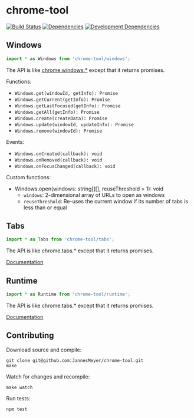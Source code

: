 # chrome-tool

[![Build Status](https://travis-ci.org/JannesMeyer/chrome-tool.svg?branch=master)](https://travis-ci.org/JannesMeyer/chrome-tool)
[![Dependencies](https://david-dm.org/JannesMeyer/chrome-tool.svg)](https://david-dm.org/JannesMeyer/chrome-tool)
[![Development Dependencies](https://david-dm.org/JannesMeyer/chrome-tool/dev-status.svg)](https://david-dm.org/JannesMeyer/chrome-tool#info=devDependencies)

## Windows

```js
import * as Windows from 'chrome-tool/windows';
```

The API is like [chrome.windows.\*](https://developer.chrome.com/extensions/windows#toc) except that it returns promises.

Functions:

- `Windows.get(windowId, getInfo): Promise`
- `Windows.getCurrent(getInfo): Promise`
- `Windows.getLastFocused(getInfo): Promise`
- `Windows.getAll(getInfo): Promise`
- `Windows.create(createData): Promise`
- `Windows.update(windowId, updateInfo): Promise`
- `Windows.remove(windowId): Promise`

Events:

- `Windows.onCreated(callback): void`
- `Windows.onRemoved(callback): void`
- `Windows.onFocusChanged(callback): void`

Custom functions:

- Windows.open(windows: string[][], reuseThreshold = 1): void
	- `windows`: 2-dimensional array of URLs to open as windows
	- `reuseThreshold`: Re-uses the current window if its number of tabs is less than or equal

## Tabs

```js
import * as Tabs from 'chrome-tool/tabs';
```

The API is like chrome.tabs.\* except that it returns promises.

[Documentation](https://developer.chrome.com/extensions/tabs#toc)

## Runtime

```js
import * as Runtime from 'chrome-tool/runtime';
```

The API is like chrome.tabs.\* except that it returns promises.

[Documentation](https://developer.chrome.com/extensions/tabs#toc)

## Contributing

Download source and compile:

	git clone git@github.com:JannesMeyer/chrome-tool.git
	make

Watch for changes and recompile:

	make watch

Run tests:

	npm test
